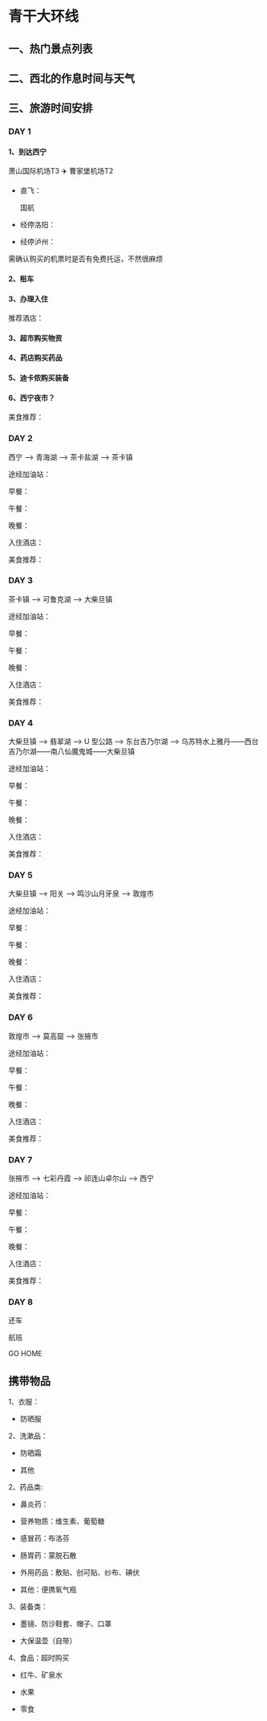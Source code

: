 # 青干大环线

## 一、热门景点列表



## 二、西北的作息时间与天气

## 三、旅游时间安排

### DAY 1

#### 1、到达西宁

萧山国际机场T3 ✈️ 曹家堡机场T2

- 直飞：

    国航

- 经停洛阳：

- 经停泸州：

需确认购买的机票时是否有免费托运，不然很麻烦

#### 2、租车

#### 3、办理入住

推荐酒店：

#### 3、超市购买物资

#### 4、药店购买药品

#### 5、迪卡侬购买装备

#### 6、西宁夜市？

美食推荐：

### DAY 2

西宁 ——> 青海湖 ——> 茶卡盐湖 ——> 茶卡镇

途经加油站：

早餐：

午餐：

晚餐：

入住酒店：

美食推荐：

### DAY 3

茶卡镇 ——> 可鲁克湖 ——> 大柴旦镇

途经加油站：

早餐：

午餐：

晚餐：

入住酒店：

美食推荐：

### DAY 4

大柴旦镇 ——> 翡翠湖 ——> U 型公路 ——> 东台吉乃尔湖 ——> 乌苏特水上雅丹——西台吉乃尔湖——南八仙魔鬼城——大柴旦镇

途经加油站：

早餐：

午餐：

晚餐：

入住酒店：

美食推荐：

### DAY 5

大柴旦镇 ——> 阳关 ——> 鸣沙山月牙泉 ——> 敦煌市

途经加油站：

早餐：

午餐：

晚餐：

入住酒店：

美食推荐：

### DAY 6

敦煌市 ——> 莫高窟 ——> 张掖市

途经加油站：

早餐：

午餐：

晚餐：

入住酒店：

美食推荐：

### DAY 7

张掖市 ——> 七彩丹霞 ——> 祁连山卓尔山 ——> 西宁

途经加油站：

早餐：

午餐：

晚餐：

入住酒店：

美食推荐：

### DAY 8

还车

航班

GO HOME

## 携带物品

1、衣服：

- 防晒服

2、洗漱品：

- 防晒霜

- 其他

2、药品类:

- 鼻炎药：

- 营养物质：维生素、葡萄糖

- 感冒药：布洛芬

- 肠胃药：蒙脱石散

- 外用药品：敷贴、创可贴、纱布、碘伏

- 其他：便携氧气瓶

3、装备类：

- 墨镜、防沙鞋套、帽子、口罩

- 大保温壶（自带）

4、食品：超时购买

- 红牛、矿泉水

- 水果

- 零食
